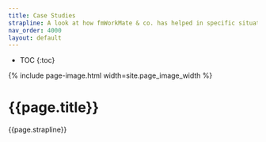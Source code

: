 ```yaml
---
title: Case Studies
strapline: A look at how fmWorkMate & co. has helped in specific situations
nav_order: 4000
layout: default
---
```

- TOC
{:toc}

{% include page-image.html width=site.page_image_width %}

# {{page.title}}

{{page.strapline}}

